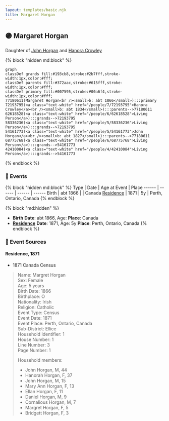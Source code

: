 ```yaml
---
layout: templates/basic.njk
title: Margaret Horgan
---
```

## 🟣 Margaret Horgan

Daughter of [John Horgan](/people/5/54161773) and [Hanora Crowley](/people/7/72193795)

{% block "hidden md:block" %}
```mermaid
graph
classDef grands fill:#193cb8,stroke:#2b7fff,stroke-width:1px,color:#fff;
classDef parents fill:#372aac,stroke:#615fff,stroke-width:1px,color:#fff;
classDef primary fill:#007595,stroke:#00a6f4,stroke-width:1px,color:#fff;
77180611(Margaret Horgan<br /><small>b: abt 1866</small>):::primary
72193795(<a class="text-white" href="/people/7/72193795">Hanora Crowley</a><br /><small>b: abt 1834</small>):::parents-->77180611
62618528(<a class="text-white" href="/people/6/62618528">Living Person</a>):::grands-->72193795
58336236(<a class="text-white" href="/people/5/58336236">Living Person</a>):::grands-->72193795
54161773(<a class="text-white" href="/people/5/54161773">John Horgan</a><br /><small>b: abt 1827</small>):::parents-->77180611
68775768(<a class="text-white" href="/people/6/68775768">Living Person</a>):::grands-->54161773
42410084(<a class="text-white" href="/people/4/42410084">Living Person</a>):::grands-->54161773
```
{% endblock %}

### 📆 Events

{% block "hidden md:block" %}
Type | Date | Age at Event | Place
------ | ------ | ------ | ------
Birth | abt 1866 |  | Canada
[Residence](#event-event-0) | 1871 | 5y | Perth, Ontario, Canada
{% endblock %}

{% block "md:hidden" %}
- **Birth**
**Date**: abt 1866, Age:
**Place**: Canada
- **[Residence](#event-event-0)**
**Date**: 1871, Age: 5y
**Place**: Perth, Ontario, Canada
{% endblock %}

### 📰 Event Sources

#### <a id="event-event-0"></a> Residence, 1871
* 1871 Canada Census
>   
  > Name: Margret Horgan  
  > Sex: Female  
  > Age: 5 years  
  > Birth Date: 1866  
  > Birthplace: O  
  > Nationality: Irish  
  > Religion: Catholic  
  > Event Type: Census  
  > Event Date: 1871  
  > Event Place: Perth, Ontario, Canada  
  > Sub-District: Ellice  
  > Household Identifier: 1  
  > House Number: 1  
  > Line Number: 3  
  > Page Number: 1  
  >   
  > Household members:  
  > - John Horgan, M, 44  
  > - Hanorah Horgan, F, 37  
  > - John Horgan, M, 15  
  > - Mary Ann Horgan, F, 13  
  > - Ellan Horgan, F, 11  
  > - Daniel Horgan, M, 9  
  > - Cornalious Horgan, M, 7  
  > - Margret Horgan, F, 5  
  > - Bridgett Horgan, F, 3  
  >
